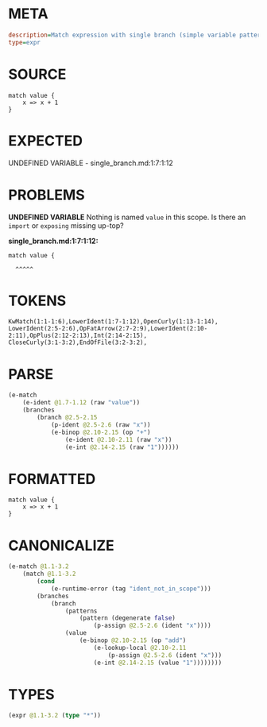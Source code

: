 # META
~~~ini
description=Match expression with single branch (simple variable pattern)
type=expr
~~~
# SOURCE
~~~roc
match value {
    x => x + 1
}
~~~
# EXPECTED
UNDEFINED VARIABLE - single_branch.md:1:7:1:12
# PROBLEMS
**UNDEFINED VARIABLE**
Nothing is named `value` in this scope.
Is there an `import` or `exposing` missing up-top?

**single_branch.md:1:7:1:12:**
```roc
match value {
```
      ^^^^^


# TOKENS
~~~zig
KwMatch(1:1-1:6),LowerIdent(1:7-1:12),OpenCurly(1:13-1:14),
LowerIdent(2:5-2:6),OpFatArrow(2:7-2:9),LowerIdent(2:10-2:11),OpPlus(2:12-2:13),Int(2:14-2:15),
CloseCurly(3:1-3:2),EndOfFile(3:2-3:2),
~~~
# PARSE
~~~clojure
(e-match
	(e-ident @1.7-1.12 (raw "value"))
	(branches
		(branch @2.5-2.15
			(p-ident @2.5-2.6 (raw "x"))
			(e-binop @2.10-2.15 (op "+")
				(e-ident @2.10-2.11 (raw "x"))
				(e-int @2.14-2.15 (raw "1"))))))
~~~
# FORMATTED
~~~roc
match value {
	x => x + 1
}
~~~
# CANONICALIZE
~~~clojure
(e-match @1.1-3.2
	(match @1.1-3.2
		(cond
			(e-runtime-error (tag "ident_not_in_scope")))
		(branches
			(branch
				(patterns
					(pattern (degenerate false)
						(p-assign @2.5-2.6 (ident "x"))))
				(value
					(e-binop @2.10-2.15 (op "add")
						(e-lookup-local @2.10-2.11
							(p-assign @2.5-2.6 (ident "x")))
						(e-int @2.14-2.15 (value "1"))))))))
~~~
# TYPES
~~~clojure
(expr @1.1-3.2 (type "*"))
~~~
